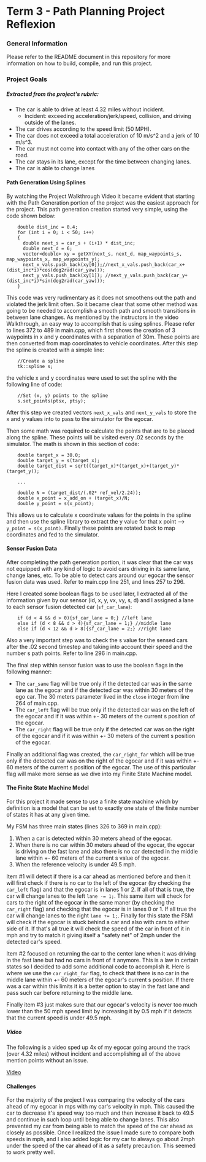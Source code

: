 # Term 3 - Path Planning Project Reflexion

[//]: # (Image References)
[video1]: ./video/PathPlanningVideo.mp4
   
### General Information

Please refer to the README document in this repository for more information on how to build, compile, and run this project.


### Project Goals

##### Extracted from the project's rubric:

* The car is able to drive at least 4.32 miles without incident.
	* Incident: exceeding acceleration/jerk/speed, collision, and driving outside of the lanes.
* The car drives according to the speed limit (50 MPH).
* The car does not exceed a total acceleration of 10 m/s^2 and a jerk of 10 m/s^3.
* The car must not come into contact with any of the other cars on the road.
* The car stays in its lane, except for the time between changing lanes.
* The car is able to change lanes


#### Path Generation Using Splines

By watching the Project Walkthrough Video it became evident that starting with the Path Generation portion of the project was the easiest approach for the project. This path generation creation started very simple, using the code shown below:
```
    double dist_inc = 0.4;
    for (int i = 0; i < 50; i++)
    {
      double next_s = car_s + (i+1) * dist_inc;
      double next_d = 6;
      vector<double> xy = getXY(next_s, next_d, map_waypoints_s, map_waypoints_x, map_waypoints_y);
      next_x_vals.push_back(xy[0]);//next_x_vals.push_back(car_x+(dist_inc*i)*cos(deg2rad(car_yaw)));
      next_y_vals.push_back(xy[1]); //next_y_vals.push_back(car_y+(dist_inc*i)*sin(deg2rad(car_yaw)));
    }
```

This code was very rudimentary as it does not smoothens out the path and violated the jerk limit often. So it became clear that some other method was going to be needed to accomplish a smooth path and smooth transitions in between lane changes. As mentioned by the instructors in the video Walkthrough, an easy way to accomplish that is using splines. Please refer to lines 372 to 489 in main.cpp, which first shows the creation of 3 waypoints in x and y coordinates with a separation of 30m. These points are then converted from map coordinates to vehicle coordinates. After this step the spline is created with a simple line:
```
    //Create a spline
  	tk::spline s;
```

the vehicle x and y coordinates were used to set the spline with the following line of code:
```
  	//Set (x, y) points to the spline
  	s.set_points(ptsx, ptsy);
```

After this step we created vectors `next_x_vals` and `next_y_vals` to store the x and y values into to pass to the simulator for the egocar.

Then some math was required to calculate the points that are to be placed along the spline. These points will be visited every .02 seconds by the simulator. The math is shown in this section of code:
```
	double target_x = 30.0;
  	double target_y = s(target_x);
  	double target_dist = sqrt((target_x)*(target_x)+(target_y)*(target_y));

  	...

  	double N = (target_dist/(.02* ref_vel/2.24));
	double x_point = x_add_on + (target_x)/N;
	double y_point = s(x_point);
```

This allows us to calculate x coordinate values for the points in the spline and then use the spline library to extract the y value for that x point --> `y_point = s(x_point)`. Finally these points are rotated back to map coordinates and fed to the simulator.


#### Sensor Fusion Data

After completing the path generation portion, it was clear that the car was not equipped with any kind of logic to avoid cars driving in its same lane, change lanes, etc. To be able to detect cars around our egocar the sensor fusion data was used. Refer to main.cpp line 251, and lines 257 to 296.

Here I created some boolean flags to be used later, I extracted all of the information given by our sensor (id, x, y, vx, vy, s, d) and I assigned a lane to each sensor fusion detected car (`sf_car_lane`):
```
	if (d < 4 && d > 0){sf_car_lane = 0;} //left lane
    else if (d < 8 && d > 4){sf_car_lane = 1;} //middle lane
    else if (d < 12 && d > 8){sf_car_lane = 2;} //right lane
```

Also a very important step was to check the s value for the sensed cars after the .02 second timestep and taking into account their speed and the number s path points. Refer to line 296 in main.cpp.

The final step within sensor fusion was to use the boolean flags in the following manner:

* The `car_same` flag will be true only if the detected car was in the same lane as the egocar and if the detected car was within 30 meters of the ego car. The 30 meters parameter lived in the `close` integer from line 264 of main.cpp.
* The `car_left` flag will be true only if the detected car was on the left of the egocar and if it was within +- 30 meters of the current s position of the egocar.
* The `car_right` flag will be true only if the detected car was on the right of the egocar and if it was within +- 30 meters of the current s position of the egocar.

Finally an additional flag was created, the `car_right_far` which will be true only if the detected car was on the right of the egocar and if it was within +- 60 meters of the current s position of the egocar. The use of this particular flag will make more sense as we dive into my Finite State Machine model.


#### The Finite State Machine Model

For this project it made sense to use a finite state machine which by definition is a model that can be set to exactly one state of the finite number of states it has at any given time.

My FSM has three main states (lines 326 to 369 in main.cpp):
1. When a car is detected within 30 meters ahead of the egocar.
2. When there is no car within 30 meters ahead of the egocar, the egocar is driving on the fast lane and also there is no car detected in the middle lane  within +- 60 meters of the current s value of the egocar.
3. When the reference velocity is under 49.5 mph.

Item #1 will detect if there is a car ahead as mentioned before and then it will first check if there is no car to the left of the egocar (by checking the `car_left` flag) and that the egocar is in lanes 1 or 2. If all of that is true, the car will change lanes to the left `lane -= 1;`. This same item will check for cars to the right of the egocar in the same maner (by checking the `car_right` flag) and checking that the egocar is in lanes 0 or 1. If all true the car will change lanes to the right `lane += 1;`. Finally for this state the FSM will check if the egocar is stuck behind a car and also with cars to either side of it. If that's all true it will check the speed of the car in front of it in mph and try to match it giving itself a "safety net" of 2mph under the detected car's speed.

Item #2 focused on returning the car to the center lane when it was driving in the fast lane but had no cars in front of it anymore. This is a law in certain states so I decided to add some additional code to accomplish it. Here is where we use the `car_right_far` flag, to check that there is no car in the middle lane within +- 60 meters of the egocar's current s position. If there was a car within this limits it is a better option to stay in the fast lane and pass such car before returning to the middle lane.  

Finally item #3 just makes sure that our egocar's velocity is never too much lower than the 50 mph speed limit by increasing it by 0.5 mph if it detects that the current speed is under 49.5 mph. 


##### Video 

The following is a video sped up 4x of my egocar going around the track (over 4.32 miles) without incident and accomplishing all of the above mention points without an issue.

[Video](./video/PathPlanningVideo.mp4)


#### Challenges

For the majority of the project I was comparing the velocity of the cars ahead of my egocar in mps with my car's velocity in mph. This caused the car to decrease it's speed way too much and then increase it back to 49.5 and continue in such loop until being able to change lanes. This also prevented my car from being able to match the speed of the car ahead as closely as possible. Once I realized the issue I made sure to compare both speeds in mph, and I also added logic for my car to always go about 2mph under the speed of the car ahead of it as a safety precaution. This seemed to work pretty well.
